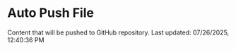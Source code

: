 # Auto Push File

Content that will be pushed to GitHub repository.
Last updated: 07/26/2025, 12:40:36 PM